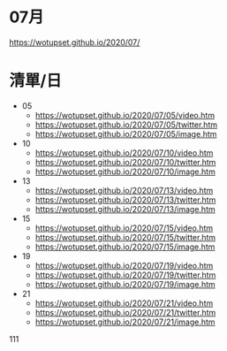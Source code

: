# 07月
https://wotupset.github.io/2020/07/

# 清單/日
+ 05
  + https://wotupset.github.io/2020/07/05/video.htm 
  + https://wotupset.github.io/2020/07/05/twitter.htm  
  + https://wotupset.github.io/2020/07/05/image.htm
+ 10
  + https://wotupset.github.io/2020/07/10/video.htm 
  + https://wotupset.github.io/2020/07/10/twitter.htm  
  + https://wotupset.github.io/2020/07/10/image.htm
+ 13
  + https://wotupset.github.io/2020/07/13/video.htm 
  + https://wotupset.github.io/2020/07/13/twitter.htm  
  + https://wotupset.github.io/2020/07/13/image.htm
+ 15
  + https://wotupset.github.io/2020/07/15/video.htm 
  + https://wotupset.github.io/2020/07/15/twitter.htm  
  + https://wotupset.github.io/2020/07/15/image.htm
+ 19
  + https://wotupset.github.io/2020/07/19/video.htm 
  + https://wotupset.github.io/2020/07/19/twitter.htm  
  + https://wotupset.github.io/2020/07/19/image.htm
+ 21
  + https://wotupset.github.io/2020/07/21/video.htm 
  + https://wotupset.github.io/2020/07/21/twitter.htm  
  + https://wotupset.github.io/2020/07/21/image.htm




111
